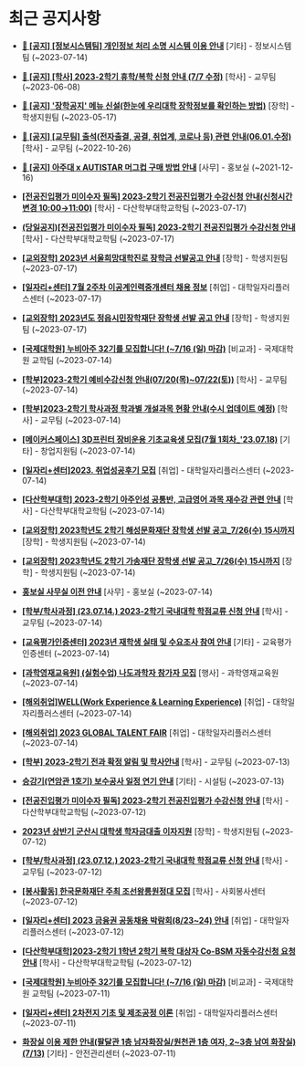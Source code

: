 # 최근 공지사항

* **[📌 [공지] [정보시스템팀] 개인정보 처리 소명 시스템 이용 안내](http://ajou.ac.kr/kr/ajou/notice.do?mode=view&amp;articleNo=219034&amp;article.offset=0&amp;articleLimit=30)**
 [기타] - 정보시스템팀 (~2023-07-14)

* **[📌 [공지] [학사] 2023-2학기 휴학/복학 신청 안내 (7/7 수정)](http://ajou.ac.kr/kr/ajou/notice.do?mode=view&amp;articleNo=215587&amp;article.offset=0&amp;articleLimit=30)**
 [학사] - 교무팀 (~2023-06-08)

* **[📌 [공지] &#x27;장학공지&#x27; 메뉴 신설(한눈에 우리대학 장학정보를 확인하는 방법)](http://ajou.ac.kr/kr/ajou/notice.do?mode=view&amp;articleNo=214764&amp;article.offset=0&amp;articleLimit=30)**
 [장학] - 학생지원팀 (~2023-05-17)

* **[📌 [공지] [교무팀] 출석(전자출결, 공결, 취업계, 코로나 등) 관련 안내(06.01.수정)](http://ajou.ac.kr/kr/ajou/notice.do?mode=view&amp;articleNo=205552&amp;article.offset=0&amp;articleLimit=30)**
 [학사] - 교무팀 (~2022-10-26)

* **[📌 [공지] 아주대 x AUTISTAR 머그컵 구매 방법 안내](http://ajou.ac.kr/kr/ajou/notice.do?mode=view&amp;articleNo=147976&amp;article.offset=0&amp;articleLimit=30)**
 [사무] - 홍보실 (~2021-12-16)

* **[[전공진입평가 미이수자 필독] 2023-2학기 전공진입평가 수강신청 안내(신청시간 변경 10:00→11:00)](http://ajou.ac.kr/kr/ajou/notice.do?mode=view&amp;articleNo=219085&amp;article.offset=0&amp;articleLimit=30)**
 [학사] - 다산학부대학교학팀 (~2023-07-17)

* **[(당일공지)[전공진입평가 미이수자 필독] 2023-2학기 전공진입평가 수강신청 안내](http://ajou.ac.kr/kr/ajou/notice.do?mode=view&amp;articleNo=219084&amp;article.offset=0&amp;articleLimit=30)**
 [학사] - 다산학부대학교학팀 (~2023-07-17)

* **[[교외장학] 2023년 서울희망대학진로 장학금 선발공고 안내](http://ajou.ac.kr/kr/ajou/notice.do?mode=view&amp;articleNo=219081&amp;article.offset=0&amp;articleLimit=30)**
 [장학] - 학생지원팀 (~2023-07-17)

* **[[일자리+센터] 7월 2주차 이공계인력중개센터 채용 정보](http://ajou.ac.kr/kr/ajou/notice.do?mode=view&amp;articleNo=219079&amp;article.offset=0&amp;articleLimit=30)**
 [취업] - 대학일자리플러스센터 (~2023-07-17)

* **[[교외장학] 2023년도 정읍시민장학재단 장학생 선발 공고 안내](http://ajou.ac.kr/kr/ajou/notice.do?mode=view&amp;articleNo=219074&amp;article.offset=0&amp;articleLimit=30)**
 [장학] - 학생지원팀 (~2023-07-17)

* **[[국제대학원] 누비아주 32기를 모집합니다! (~7/16 (일) 마감)](http://ajou.ac.kr/kr/ajou/notice.do?mode=view&amp;articleNo=219068&amp;article.offset=0&amp;articleLimit=30)**
 [비교과] - 국제대학원 교학팀 (~2023-07-14)

* **[[학부]2023-2학기 예비수강신청 안내(07/20(목)~07/22(토))](http://ajou.ac.kr/kr/ajou/notice.do?mode=view&amp;articleNo=219066&amp;article.offset=0&amp;articleLimit=30)**
 [학사] - 교무팀 (~2023-07-14)

* **[[학부]2023-2학기 학사과정 학과별 개설과목 현황 안내(수시 업데이트 예정)](http://ajou.ac.kr/kr/ajou/notice.do?mode=view&amp;articleNo=219065&amp;article.offset=0&amp;articleLimit=30)**
 [학사] - 교무팀 (~2023-07-14)

* **[[메이커스페이스] 3D프린터 장비운용 기초교육생 모집(7월 1회차_&#x27;23.07.18)](http://ajou.ac.kr/kr/ajou/notice.do?mode=view&amp;articleNo=219063&amp;article.offset=0&amp;articleLimit=30)**
 [기타] - 창업지원팀 (~2023-07-14)

* **[[일자리+센터]2023. 취업성공후기 모집](http://ajou.ac.kr/kr/ajou/notice.do?mode=view&amp;articleNo=219062&amp;article.offset=0&amp;articleLimit=30)**
 [취업] - 대학일자리플러스센터 (~2023-07-14)

* **[[다산학부대학] 2023-2학기 아주인성 공통반, 고급영어 과목 재수강 관련 안내](http://ajou.ac.kr/kr/ajou/notice.do?mode=view&amp;articleNo=219044&amp;article.offset=0&amp;articleLimit=30)**
 [학사] - 다산학부대학교학팀 (~2023-07-14)

* **[[교외장학] 2023학년도 2학기 해성문화재단 장학생 선발 공고_7/26(수) 15시까지](http://ajou.ac.kr/kr/ajou/notice.do?mode=view&amp;articleNo=219041&amp;article.offset=0&amp;articleLimit=30)**
 [장학] - 학생지원팀 (~2023-07-14)

* **[[교외장학] 2023학년도 2학기 가송재단 장학생 선발 공고_7/26(수) 15시까지](http://ajou.ac.kr/kr/ajou/notice.do?mode=view&amp;articleNo=219038&amp;article.offset=0&amp;articleLimit=30)**
 [장학] - 학생지원팀 (~2023-07-14)

* **[홍보실 사무실 이전 안내](http://ajou.ac.kr/kr/ajou/notice.do?mode=view&amp;articleNo=219035&amp;article.offset=0&amp;articleLimit=30)**
 [사무] - 홍보실 (~2023-07-14)

* **[[학부/학사과정] (23.07.14.) 2023-2학기 국내대학 학점교류 신청 안내](http://ajou.ac.kr/kr/ajou/notice.do?mode=view&amp;articleNo=219031&amp;article.offset=0&amp;articleLimit=30)**
 [학사] - 교무팀 (~2023-07-14)

* **[[교육평가인증센터] 2023년 재학생 실태 및 수요조사 참여 안내](http://ajou.ac.kr/kr/ajou/notice.do?mode=view&amp;articleNo=219029&amp;article.offset=0&amp;articleLimit=30)**
 [기타] - 교육평가인증센터 (~2023-07-14)

* **[[과학영재교육원] (실험수업) 나도과학자 참가자 모집](http://ajou.ac.kr/kr/ajou/notice.do?mode=view&amp;articleNo=219028&amp;article.offset=0&amp;articleLimit=30)**
 [행사] - 과학영재교육원 (~2023-07-14)

* **[[해외취업]WELL(Work Experience &amp; Learning Experience)](http://ajou.ac.kr/kr/ajou/notice.do?mode=view&amp;articleNo=219027&amp;article.offset=0&amp;articleLimit=30)**
 [취업] - 대학일자리플러스센터 (~2023-07-14)

* **[[해외취업] 2023 GLOBAL TALENT FAIR](http://ajou.ac.kr/kr/ajou/notice.do?mode=view&amp;articleNo=219026&amp;article.offset=0&amp;articleLimit=30)**
 [취업] - 대학일자리플러스센터 (~2023-07-14)

* **[[학부] 2023-2학기 전과 확정 알림 및 학사안내](http://ajou.ac.kr/kr/ajou/notice.do?mode=view&amp;articleNo=219018&amp;article.offset=0&amp;articleLimit=30)**
 [학사] - 교무팀 (~2023-07-13)

* **[승강기(연암관 1호기) 보수공사 일정 연기 안내](http://ajou.ac.kr/kr/ajou/notice.do?mode=view&amp;articleNo=219007&amp;article.offset=0&amp;articleLimit=30)**
 [기타] - 시설팀 (~2023-07-13)

* **[[전공진입평가 미이수자 필독] 2023-2학기 전공진입평가 수강신청 안내](http://ajou.ac.kr/kr/ajou/notice.do?mode=view&amp;articleNo=218992&amp;article.offset=0&amp;articleLimit=30)**
 [학사] - 다산학부대학교학팀 (~2023-07-12)

* **[2023년 상반기 군산시 대학생 학자금대출 이자지원](http://ajou.ac.kr/kr/ajou/notice.do?mode=view&amp;articleNo=218985&amp;article.offset=0&amp;articleLimit=30)**
 [장학] - 학생지원팀 (~2023-07-12)

* **[[학부/학사과정] (23.07.12.) 2023-2학기 국내대학 학점교류 신청 안내](http://ajou.ac.kr/kr/ajou/notice.do?mode=view&amp;articleNo=218977&amp;article.offset=0&amp;articleLimit=30)**
 [학사] - 교무팀 (~2023-07-12)

* **[[봉사활동] 한국문화재단 주최 조선왕릉원정대 모집](http://ajou.ac.kr/kr/ajou/notice.do?mode=view&amp;articleNo=218974&amp;article.offset=0&amp;articleLimit=30)**
 [학사] - 사회봉사센터 (~2023-07-12)

* **[[일자리+센터] 2023 금융권 공동채용 박람회(8/23~24) 안내](http://ajou.ac.kr/kr/ajou/notice.do?mode=view&amp;articleNo=218972&amp;article.offset=0&amp;articleLimit=30)**
 [취업] - 대학일자리플러스센터 (~2023-07-12)

* **[[다산학부대학]2023-2학기 1학년 2학기 복학 대상자 Co-BSM 자동수강신청 요청 안내](http://ajou.ac.kr/kr/ajou/notice.do?mode=view&amp;articleNo=218971&amp;article.offset=0&amp;articleLimit=30)**
 [학사] - 다산학부대학교학팀 (~2023-07-12)

* **[[국제대학원] 누비아주 32기를 모집합니다! (~7/16 (일) 마감)](http://ajou.ac.kr/kr/ajou/notice.do?mode=view&amp;articleNo=218962&amp;article.offset=0&amp;articleLimit=30)**
 [비교과] - 국제대학원 교학팀 (~2023-07-11)

* **[[일자리+센터] 2차전지 기초 및 제조공정 이론](http://ajou.ac.kr/kr/ajou/notice.do?mode=view&amp;articleNo=218960&amp;article.offset=0&amp;articleLimit=30)**
 [취업] - 대학일자리플러스센터 (~2023-07-11)

* **[화장실 이용 제한 안내(팔달관 1층 남자화장실/원천관 1층 여자, 2~3층 남여 화장실)(7/13)](http://ajou.ac.kr/kr/ajou/notice.do?mode=view&amp;articleNo=218946&amp;article.offset=0&amp;articleLimit=30)**
 [기타] - 안전관리센터 (~2023-07-11)
